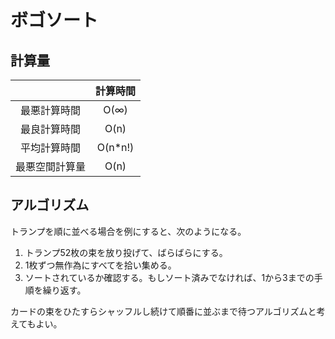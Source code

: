 # ボゴソート
## 計算量
|  | 計算時間 |
|:---:|:---:|
| 最悪計算時間 | O(∞) |
| 最良計算時間 | O(n) |
| 平均計算時間 | O(n*n!) |
| 最悪空間計算量 | O(n) |

## アルゴリズム
トランプを順に並べる場合を例にすると、次のようになる。

1. トランプ52枚の束を放り投げて、ばらばらにする。
2. 1枚ずつ無作為にすべてを拾い集める。
3. ソートされているか確認する。もしソート済みでなければ、1から3までの手順を繰り返す。
   
カードの束をひたすらシャッフルし続けて順番に並ぶまで待つアルゴリズムと考えてもよい。